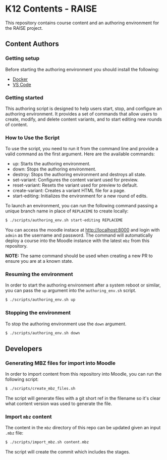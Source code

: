 # K12 Contents - RAISE

This repository contains course content and an authoring environment for the RAISE project.

## Content Authors

### Getting setup

Before starting the authoring environment you should install the following:
* [Docker](https://docs.docker.com/get-docker/)
* [VS Code](https://code.visualstudio.com/)

### Getting started

This authoring script is designed to help users start, stop, and configure an authoring environment. It provides a set of commands that allow users to create, modify, and delete content variants, and to start editing new rounds of content.

### How to Use the Script
To use the script, you need to run it from the command line and provide a valid command as the first argument. Here are the available commands:

- up: Starts the authoring environment.
- down: Stops the authoring environment.
- destroy: Stops the authoring environment and destroys all state.
- set-variant: Configures the content variant used for preview.
- reset-variant: Resets the variant used for preview to default.
- create-variant: Creates a variant HTML file for a page.
- start-editing: Initializes the environment for a new round of edits.

To launch an environment, you can run the following command passing a unique branch name in place of `REPLACEME` to create locally:

```bash
$ ./scripts/authoring_env.sh start-editing REPLACEME
```

You can access the moodle instace at [http://localhost:8000](http://localhost:8000/) and login with `admin` as the username and password. The command will automatically deploy a course into the Moodle instance with the latest `mbz` from this repository.

**NOTE:** The same command should be used when creating a new PR to ensure you are at a known state.

### Resuming the environment

In order to start the authoring environment after a system reboot or similar, you can pass the `up` argument into the `authoring_env.sh` script.

```bash
$ ./scripts/authoring_env.sh up
```

### Stopping the environment

To stop the authoring environment use the `down` argument.

```bash
$ ./scripts/authoring_env.sh down
```

## Developers

### Generating MBZ files for import into Moodle

In order to import content from this repository into Moodle, you can run the following script:

```bash
$ ./scripts/create_mbz_files.sh
```

The script will generate files with a git short ref in the filename so it's clear what content version was used to generate the file.

### Import `mbz` content

The content in the `mbz` directory of this repo can be updated given an input `.mbz` file:

```bash
$ ./scripts/import_mbz.sh content.mbz
```

The script will create the commit which includes the stages.

